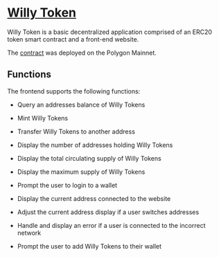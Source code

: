 # [Willy Token](http://willytoken.ca/)

Willy Token is a basic decentralized application comprised of an ERC20 token smart contract and a front-end website.

The [contract](https://polygonscan.com/address/0x2057201f0302d873439fea544ed3c7542acc48e1) was deployed on the Polygon Mainnet.



## Functions
The frontend supports the following functions:

- Query an addresses balance of Willy Tokens
- Mint Willy Tokens
- Transfer Willy Tokens to another address
- Display the number of addresses holding Willy Tokens
- Display the total circulating supply of Willy Tokens
- Display the maximum supply of Willy Tokens

- Prompt the user to login to a wallet
- Display the current address connected to the website
- Adjust the current address display if a user switches addresses
- Handle and display an error if a user is connected to the incorrect network
- Prompt the user to add Willy Tokens to their wallet

